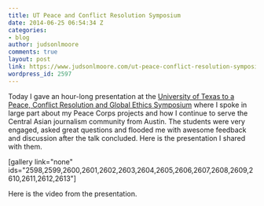 ```yaml
---
title: UT Peace and Conflict Resolution Symposium
date: 2014-06-25 06:54:34 Z
categories:
- blog
author: judsonlmoore
comments: true
layout: post
link: https://www.judsonlmoore.com/ut-peace-conflict-resolution-symposium/
wordpress_id: 2597
---
```


Today I gave an hour-long presentation at the [University of Texas to a Peace, Conflict Resolution and Global Ethics Symposium](http://www.utpcr.org/) where I spoke in large part about my Peace Corps projects and how I continue to serve the Central Asian journalism community from Austin. The students were very engaged, asked great questions and flooded me with awesome feedback and discussion after the talk concluded. Here is the presentation I shared with them.


[gallery link="none" ids="2598,2599,2600,2601,2602,2603,2604,2605,2606,2607,2608,2609,2610,2611,2612,2613"]



Here is the video from the presentation.


